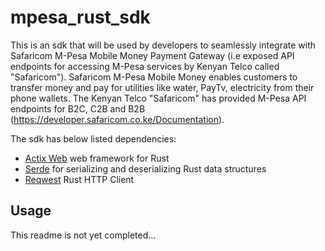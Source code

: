 # mpesa_rust_sdk

This is an sdk that will be used by developers to seamlessly integrate with Safaricom M-Pesa Mobile Money Payment Gateway 
(i.e exposed API endpoints for accessing M-Pesa services by Kenyan Telco called "Safaricom").
Safaricom M-Pesa Mobile Money enables customers to transfer money and pay for utilities like water, PayTv, electricity from their phone wallets. 
The Kenyan Telco "Safaricom" has provided M-Pesa API endpoints for B2C, C2B and B2B (https://developer.safaricom.co.ke/Documentation). 

The sdk has below listed dependencies:
- [Actix Web](https://github.com/actix/actix-web) web framework for Rust
- [Serde](https://github.com/serde-rs/serde) for serializing and deserializing Rust data structures
- [Reqwest](https://github.com/seanmonstar/reqwest) Rust HTTP Client

## Usage

This readme is not yet completed...


